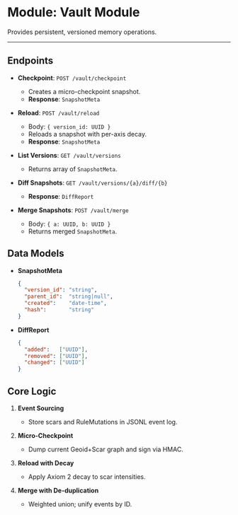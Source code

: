 # Module: Vault Module

Provides persistent, versioned memory operations.

---

## Endpoints

- **Checkpoint**: `POST /vault/checkpoint`  
  - Creates a micro-checkpoint snapshot.  
  - **Response**: `SnapshotMeta`

- **Reload**: `POST /vault/reload`  
  - Body: `{ version_id: UUID }`  
  - Reloads a snapshot with per-axis decay.  
  - **Response**: `SnapshotMeta`

- **List Versions**: `GET /vault/versions`  
  - Returns array of `SnapshotMeta`.

- **Diff Snapshots**: `GET /vault/versions/{a}/diff/{b}`  
  - **Response**: `DiffReport`

- **Merge Snapshots**: `POST /vault/merge`  
  - Body: `{ a: UUID, b: UUID }`  
  - Returns merged `SnapshotMeta`.

## Data Models

- **SnapshotMeta**  
  ```json
  {
    "version_id": "string",
    "parent_id":  "string|null",
    "created":    "date-time",
    "hash":       "string"
  }
  ```

- **DiffReport**  
  ```json
  {
    "added":   ["UUID"],
    "removed": ["UUID"],
    "changed": ["UUID"]
  }
  ```

## Core Logic

1. **Event Sourcing**  
   - Store scars and RuleMutations in JSONL event log.

2. **Micro-Checkpoint**  
   - Dump current Geoid+Scar graph and sign via HMAC.

3. **Reload with Decay**  
   - Apply Axiom 2 decay to scar intensities.

4. **Merge with De-duplication**  
   - Weighted union; unify events by ID.
